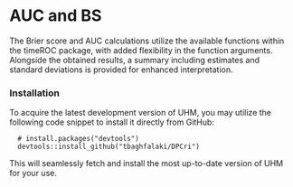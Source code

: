 # AUC and BS
The Brier score and AUC calculations utilize the available functions within the timeROC package, with added flexibility in the function arguments. Alongside the obtained results, a summary including estimates and standard deviations is provided for enhanced interpretation.

### Installation
To acquire the latest development version of UHM, you may utilize the following code snippet to install it directly from GitHub:

```
  # install.packages("devtools")
  devtools::install_github("tbaghfalaki/DPCri")
```
This will seamlessly fetch and install the most up-to-date version of UHM for your use.

